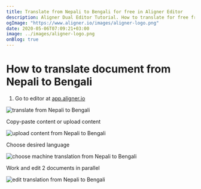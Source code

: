 ```yaml
---
title: Translate from Nepali to Bengali for free in Aligner Editor
description: Aligner Dual Editor Tutorial. How to translate for free from Nepali to Bengali. Aligner is multilingual document management platform. 
ogImage: "https://www.aligner.io/images/aligner-logo.png"
date: 2020-05-06T07:09:21+03:00
image: ../images/aligner-logo.png
onBlog: true
---
```


# How to translate document from Nepali to Bengali

1. Go to editor at [app.aligner.io](https://app.aligner.io "Aligner App web page")

![translate from Nepali to Bengali](../aligner-blank-editor.png "translate from Nepali to Bengali")

Copy-paste content or upload content

![upload content from Nepali to Bengali](../aligner-uploaded-document.png "upload content from Nepali to Bengali")

Choose desired language

![choose machine translation from Nepali to Bengali](../aligner-language-dropdown.png "choose machine translation from Nepali to Bengali")

Work and edit 2 documents in parallel

![edit translation from Nepali to Bengali](../aligner-double-sitded-editor.png "edit translation from Nepali to Bengali")


